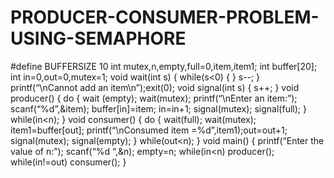 # PRODUCER-CONSUMER-PROBLEM-USING-SEMAPHORE

#define BUFFERSIZE 10
int mutex,n,empty,full=0,item,item1;
int buffer[20];
int in=0,out=0,mutex=1;
void wait(int s)
{
while(s<0)
{
}
s--;
}
printf(“\nCannot add an item\n”);exit(0);
void signal(int s)
{
s++;
}
void producer()
{
do
{
wait (empty);
wait(mutex);
printf(“\nEnter an item:”);
scanf(“%d”,&item);
buffer[in]=item;
in=in+1;
signal(mutex);
signal(full);
}
while(in<n);
}
void consumer()
{
do
{
wait(full);
wait(mutex);
item1=buffer[out];
printf(“\nConsumed item =%d”,item1);out=out+1;
signal(mutex);
signal(empty);
}
while(out<n);
}
void main()
{
printf(“Enter the value of n:”);
scanf(“%d “,&n);
empty=n;
while(in<n)
producer();
while(in!=out)
consumer();
}
